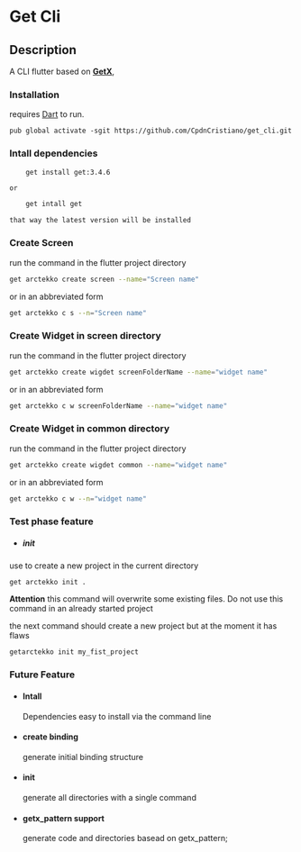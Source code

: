 # Get Cli
## Description
A CLI flutter based on [**GetX**](https://pub.dev/packages/get),

### Installation
requires [Dart](https://dart.dev/get-dart) to run.
```
pub global activate -sgit https://github.com/CpdnCristiano/get_cli.git
```

### Intall dependencies

```sh
    get install get:3.4.6
```

    or

```sh
    get intall get
```
    that way the latest version will be installed

### Create Screen
run the command in the flutter project directory
```sh
get arctekko create screen --name="Screen name"
```
or in an abbreviated form
```sh
get arctekko c s --n="Screen name"
```

### Create Widget in screen directory
run the command in the flutter project directory
```sh
get arctekko create wigdet screenFolderName --name="widget name"
```

or in an abbreviated form
```sh
get arctekko c w screenFolderName --name="widget name"
```
### Create Widget in common directory
run the command in the flutter project directory
```sh
get arctekko create wigdet common --name="widget name"
```
or in an abbreviated form
```sh
get arctekko c w --n="widget name"
```

### Test phase feature
* ##### init 
use to create a new project in the current directory
``` 
get arctekko init .
```

**Attention**
this command will overwrite some existing files. Do not use this command in an already started project


the next command should create a new project but at the moment it has flaws
 ``` 
getarctekko init my_fist_project
```

### Future Feature
* #### Intall
    Dependencies easy to install via the command line
* #### create binding
    generate initial binding structure
* #### init 
    generate all directories with a single command
* #### getx_pattern support
    generate code and directories basead on getx_pattern;